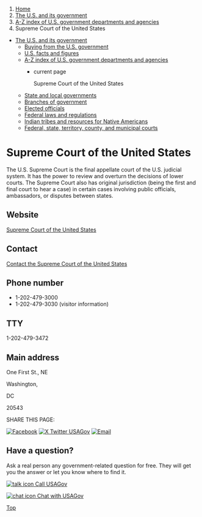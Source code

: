 1. [Home](/)
2. [The U.S. and its government](/about-the-us)
3. [A-Z index of U.S. government departments and agencies](/agency-index)
4. Supreme Court of the United States

* [The U.S. and its government](/about-the-us)
  + [Buying from the U.S. government](/buy-from-government)
  + [U.S. facts and figures](/facts-figures)
  + [A-Z index of U.S. government departments and agencies](/agency-index)
    - current page

      Supreme Court of the United States
  + [State and local governments](/state-local-governments)
  + [Branches of government](/branches-of-government)
  + [Elected officials](/elected-officials)
  + [Federal laws and regulations](/laws-and-regulations)
  + [Indian tribes and resources for Native Americans](/tribes)
  + [Federal, state, territory, county, and municipal courts](/courts)

Supreme Court of the United States
==================================

The U.S. Supreme Court is the final appellate court of the U.S. judicial system. It has the power to review and overturn the decisions of lower courts. The Supreme Court also has original jurisdiction (being the first and final court to hear a case) in certain cases involving public officials, ambassadors, or disputes between states.

Website
-------

[Supreme Court of the United States](http://www.supremecourtus.gov/)

Contact
-------

[Contact the Supreme Court of the United States](http://www.supremecourt.gov/contact/contactus.aspx)

Phone number
------------

* 1-202-479-3000
* 1-202-479-3030 (visitor information)

TTY
---

1-202-479-3472

Main address
------------

One First St., NE
  

Washington,

DC

20543

SHARE THIS PAGE:

[![Facebook](/themes/custom/usagov/images/social-media-icons/Facebook_Icon.svg)](https://www.facebook.com/sharer/sharer.php?u=https://www.usa.gov/agencies/supreme-court-of-the-united-states&v=3)
[![X Twitter USAGov](/themes/custom/usagov/images/social-media-icons/X_Twitter_Icon.svg?version=2)](https://twitter.com/intent/tweet?source=webclient&text=https://www.usa.gov/agencies/supreme-court-of-the-united-states)
[![Email](/themes/custom/usagov/images/social-media-icons/Email_Icon.svg?version=2)](mailto:?subject=https://www.usa.gov/agencies/supreme-court-of-the-united-states)

Have a question?
----------------

Ask a real person any government-related question for free. They will get you the answer or let you know where to find it.

[![talk icon](/themes/custom/usagov/images/ICONS_talk.png)
Call USAGov](/phone)

[![chat icon](/themes/custom/usagov/images/ICONS_chat.png)
Chat with USAGov](/chat)

[Top](#main-content)